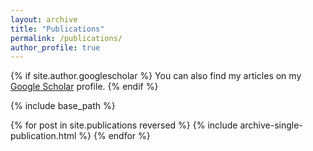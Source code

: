 ```yaml
---
layout: archive
title: "Publications"
permalink: /publications/
author_profile: true
---
```


{% if site.author.googlescholar %}
  You can also find my articles on my <a href="{{ site.author.googlescholar }}">Google Scholar</a> profile.
{% endif %}

{% include base_path %}

{% for post in site.publications reversed %}
  {% include archive-single-publication.html %}
{% endfor %}
